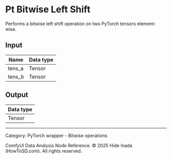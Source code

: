 # Pt Bitwise Left Shift
Performs a bitwise left shift operation on two PyTorch tensors element-wise.

## Input
| Name | Data type |
|---|---|
| tens_a | Tensor |
| tens_b | Tensor |

## Output
| Data type |
|---|
| Tensor |

<HR>
Category: PyTorch wrapper - Bitwise operations

ComfyUI Data Analysis Node Reference. © 2025 Hide Inada (HowToSD.com). All rights reserved.
